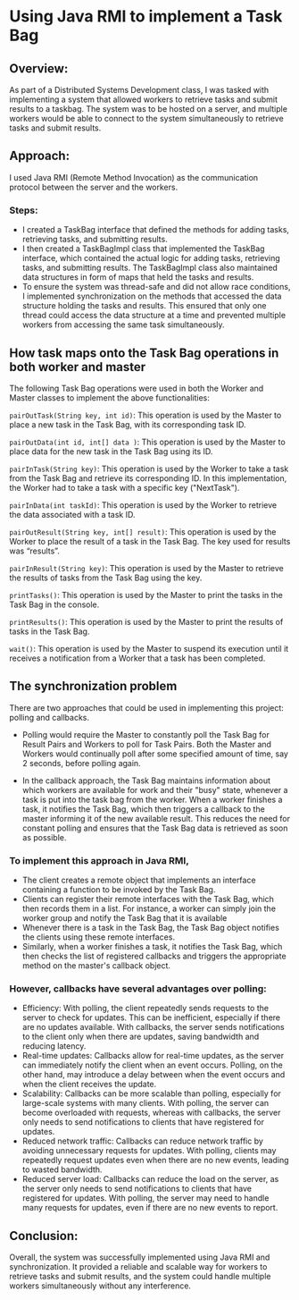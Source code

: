 # Using Java RMI to implement a Task Bag

## **Overview:**
As part of a Distributed Systems Development class, I was tasked with implementing a  system that allowed workers to retrieve tasks and submit results to a taskbag. The system was to be hosted on a server, and multiple workers would be able to connect to the system simultaneously to retrieve tasks and submit results.

## **Approach:**
I used Java RMI (Remote Method Invocation) as the communication protocol between the server and the workers. 

### Steps:
- I created a TaskBag interface that defined the methods for adding tasks, retrieving tasks, and submitting results.
- I then created a TaskBagImpl class that implemented the TaskBag interface, which contained the actual logic for adding tasks, retrieving tasks, and submitting results. The TaskBagImpl class also maintained data structures in form of maps that held the tasks and results.
- To ensure the system was thread-safe and did not allow race conditions, I implemented synchronization on the methods that accessed the data structure holding the tasks and results. This ensured that only one thread could access the data structure at a time and prevented multiple workers from accessing the same task simultaneously.



## How task maps onto the Task Bag operations in both worker and master
The following Task Bag operations were used in both the Worker and Master classes to implement the above functionalities:

`pairOutTask(String key, int id)`:
This operation is used by the Master to place a new task in the Task Bag, with its corresponding task ID.

`pairOutData(int id, int[] data )`:
This operation is used by the Master to place data for the new task in the Task Bag using its ID.

`pairInTask(String key)`:
This operation is used by the Worker to take a task from the Task Bag and retrieve its corresponding ID. In this implementation, the Worker had to take a task with a specific key ("NextTask").

`pairInData(int taskId)`:
This operation is used by the Worker to retrieve the data associated with a task ID. 

`pairOutResult(String key, int[] result)`:
This operation is used by the Worker to place the result of a task in the Task Bag.  The key used for results was “results”.

`pairInResult(String key)`:
This operation is used by the Master to retrieve the results of tasks from the Task Bag using the key.

`printTasks()`:
This operation is used by the Master to print the tasks in the Task Bag in the console.

`printResults()`:
This operation is used by the Master to print the results of tasks in the Task Bag.

`wait()`:
This operation is used by the Master to suspend its execution until it receives a notification from a Worker that a task has been completed.        


## The synchronization problem
There are two approaches that could be used in implementing this project: polling and callbacks.
* Polling would require the Master to constantly poll the Task Bag for Result Pairs and Workers to poll for Task Pairs. Both the Master and Workers would continually poll after some specified amount of time, say 2 seconds, before polling again. 

* In the callback approach, the Task Bag maintains information about which workers are available for work and their "busy" state, whenever a task is put into the task bag from the worker. When a worker finishes a task, it notifies the Task Bag, which then triggers a callback to the master informing it of the new available result. This reduces the need for constant polling and ensures that the Task Bag data is retrieved as soon as possible.

### To implement this approach in Java RMI,
* The client creates a remote object that implements an interface containing a function to be invoked by the Task Bag.    
* Clients can register their remote interfaces with the Task Bag, which then records them in a list. For instance, a worker can simply join the worker group and notify the Task Bag that it is available
* Whenever there is a task in the Task Bag, the Task Bag object notifies the clients using these remote interfaces.  
* Similarly, when a worker finishes a task, it notifies the Task Bag, which then checks the list of registered callbacks and triggers the appropriate method on the master's callback object. 

### However, callbacks have several advantages over polling:

* Efficiency: With polling, the client repeatedly sends requests to the server to check for updates. This can be inefficient, especially if there are no updates available. With callbacks, the server sends notifications to the client only when there are updates, saving bandwidth and reducing latency.
* Real-time updates: Callbacks allow for real-time updates, as the server can immediately notify the client when an event occurs. Polling, on the other hand, may introduce a delay between when the event occurs and when the client receives the update.
* Scalability: Callbacks can be more scalable than polling, especially for large-scale systems with many clients. With polling, the server can become overloaded with requests, whereas with callbacks, the server only needs to send notifications to clients that have registered for updates.
* Reduced network traffic: Callbacks can reduce network traffic by avoiding unnecessary requests for updates. With polling, clients may repeatedly request updates even when there are no new events, leading to wasted bandwidth.
* Reduced server load: Callbacks can reduce the load on the server, as the server only needs to send notifications to clients that have registered for updates. With polling, the server may need to handle many requests for updates, even if there are no new events to report.      

## **Conclusion:**
Overall, the system was successfully implemented using Java RMI and synchronization. It provided a reliable and scalable way for workers to retrieve tasks and submit results, and the system could handle multiple workers simultaneously without any interference.                                                                                                                                                                                                                                                                                                                                                    
